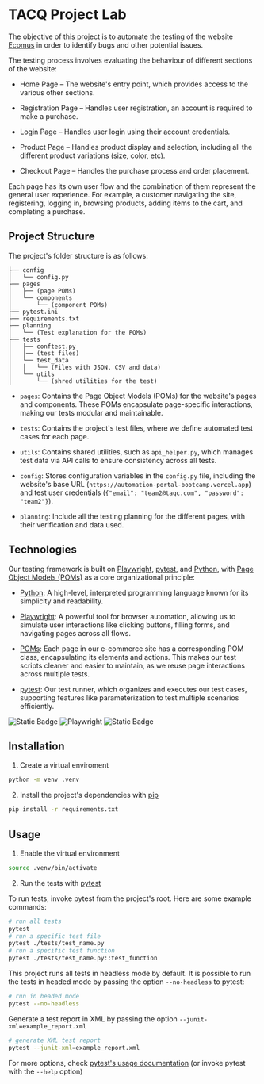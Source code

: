 # TACQ Project Lab

The objective of this project is to automate the testing of the website [Ecomus](https://automation-portal-bootcamp.vercel.app) in order to identify bugs and other potential issues.

The testing process involves evaluating the behaviour of different sections of the website:

* Home Page – The website's entry point, which provides access to the various other sections.

* Registration Page – Handles user registration, an account is required to make a purchase.

* Login Page – Handles user login using their account credentials.

* Product Page – Handles product display and selection, including all the different product variations (size, color, etc).

* Checkout Page – Handles the purchase process and order placement.

Each page has its own user flow and the combination of them represent the general user experience. For example, a customer navigating the site, registering, logging in, browsing products, adding items to the cart, and completing a purchase.

## Project Structure

The project's folder structure is as follows:

```
├── config
│   └── config.py
├── pages
│   ├── (page POMs)
│   └── components
│       └── (component POMs)
├── pytest.ini
├── requirements.txt
├── planning
│   └── (Test explanation for the POMs)
├── tests
│   ├── conftest.py
│   │── (test files)
│   └── test_data
│   │   └── (Files with JSON, CSV and data)
│   └── utils
│       └── (shred utilities for the test)
```

* `pages`: Contains the Page Object Models (POMs) for the website's pages and components. These POMs encapsulate page-specific interactions, making our tests modular and maintainable.

* `tests`: Contains the project's test files, where we define automated test cases for each page.

* `utils`: Contains shared utilities, such as `api_helper.py`, which manages test data via API calls to ensure consistency across all tests.

* `config`: Stores configuration variables in the `config.py` file, including the website's base URL (`https://automation-portal-bootcamp.vercel.app`) and test user credentials (`{"email": "team2@taqc.com", "password": "team2"}`).

* `planning`: Include all the testing planning for the different pages, with their verification and data used.

## Technologies

Our testing framework is built on [Playwright](https://playwright.dev/python/), [pytest](https://docs.pytest.org/en/stable/), and [Python](https://www.python.org), with [Page Object Models (POMs)](https://playwright.dev/python/docs/pom) as a core organizational principle:

* [Python](https://www.python.org): A high-level, interpreted programming language known for its simplicity and readability.

* [Playwright](https://playwright.dev/python/): A powerful tool for browser automation, allowing us to simulate user interactions like clicking buttons, filling forms, and navigating pages across all flows.

* [POMs](https://playwright.dev/python/docs/pom): Each page in our e-commerce site has a corresponding POM class, encapsulating its elements and actions. This makes our test scripts cleaner and easier to maintain, as we reuse page interactions across multiple tests.

* [pytest](https://docs.pytest.org/en/stable/): Our test runner, which organizes and executes our test cases, supporting features like parameterization to test multiple scenarios efficiently.

![Static Badge](https://img.shields.io/badge/3.13.2-yellow?style=for-the-badge&logo=python&label=Python) ![Playwright](https://img.shields.io/badge/1.51.0-%232EAD33?style=for-the-badge&logo=playwright&label=Playwright&logoColor=white&color=orange) ![Static Badge](https://img.shields.io/badge/8.3.5-blue?style=for-the-badge&logo=pytest&label=Pytest)

## Installation

1. Create a virtual enviroment

```bash
python -m venv .venv
```

2. Install the project's dependencies with [pip](https://pip.pypa.io/en/stable/)

```bash
pip install -r requirements.txt
```

## Usage

1. Enable the virtual environment

```bash
source .venv/bin/activate
```

2. Run the tests with [pytest](https://docs.pytest.org/en/stable/)

To run tests, invoke pytest from the project's root. Here are some example commands:

```bash
# run all tests
pytest
# run a specific test file
pytest ./tests/test_name.py
# run a specific test function
pytest ./tests/test_name.py::test_function
```

This project runs all tests in headless mode by default. It is possible to run the tests in headed mode by passing the option `--no-headless` to pytest:

```bash
# run in headed mode
pytest --no-headless
```

Generate a test report in XML by passing the option `--junit-xml=example_report.xml`

```bash
# generate XML test report
pytest --junit-xml=example_report.xml
```

For more options, check [pytest's usage documentation](https://docs.pytest.org/en/stable/how-to/usage.html) (or invoke pytest with the `--help` option)